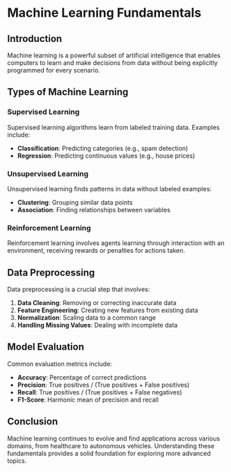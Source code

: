 # Machine Learning Fundamentals

## Introduction

Machine learning is a powerful subset of artificial intelligence that enables computers to learn and make decisions from data without being explicitly programmed for every scenario.

## Types of Machine Learning

### Supervised Learning

Supervised learning algorithms learn from labeled training data. Examples include:

- **Classification**: Predicting categories (e.g., spam detection)
- **Regression**: Predicting continuous values (e.g., house prices)

### Unsupervised Learning

Unsupervised learning finds patterns in data without labeled examples:

- **Clustering**: Grouping similar data points
- **Association**: Finding relationships between variables

### Reinforcement Learning

Reinforcement learning involves agents learning through interaction with an environment, receiving rewards or penalties for actions taken.

## Data Preprocessing

Data preprocessing is a crucial step that involves:

1. **Data Cleaning**: Removing or correcting inaccurate data
2. **Feature Engineering**: Creating new features from existing data
3. **Normalization**: Scaling data to a common range
4. **Handling Missing Values**: Dealing with incomplete data

## Model Evaluation

Common evaluation metrics include:

- **Accuracy**: Percentage of correct predictions
- **Precision**: True positives / (True positives + False positives)
- **Recall**: True positives / (True positives + False negatives)
- **F1-Score**: Harmonic mean of precision and recall

## Conclusion

Machine learning continues to evolve and find applications across various domains, from healthcare to autonomous vehicles. Understanding these fundamentals provides a solid foundation for exploring more advanced topics.
